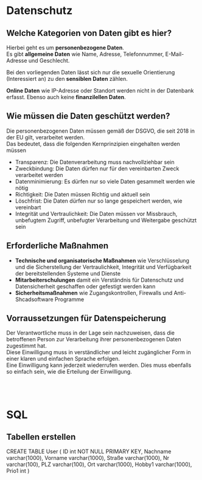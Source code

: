 # Datenschutz
## Welche Kategorien von Daten gibt es hier?
Hierbei geht es um **personenbezogene Daten**. <br>
Es gibt **allgemeine Daten** wie Name, Adresse, Telefonnummer, E-Mail-Adresse und Geschlecht.

Bei den vorliegenden Daten lässt sich nur die sexuelle Orientierung (Interessiert an) zu den **sensiblen Daten** zählen.

**Online Daten** wie IP-Adresse oder Standort werden nicht in der Datenbank erfasst. Ebenso auch keine **finanzilellen Daten**.

## Wie müssen die Daten geschützt werden?
Die personenbezogenen Daten müssen gemäß der DSGVO, die seit 2018 in der EU gilt, verarbeitet werden. <br>Das bedeutet, dass die folgenden Kernprinzipien eingehalten werden müssen
- Transparenz: Die Datenverarbeitung muss nachvollziehbar sein
- Zweckbindung: Die Daten dürfen nur für den vereinbarten Zweck verarbeitet werden
- Datenminimierung: Es dürfen nur so viele Daten gesammelt werden wie nötig
- Richtigkeit: Die Daten müssen Richtig und aktuell sein
- Löschfrist: Die Daten dürfen nur so lange gespeichert werden, wie vereinbart
- Integrität und Vertraulichkeit: Die Daten müssen vor Missbrauch, unbefugtem Zugriff, unbefugter Verarbeitung und Weitergabe geschützt sein

## Erforderliche Maßnahmen
- **Technische und organisatorische Maßnahmen** wie Verschlüsselung und die Sicherstellung der Vertraulichkeit, Integrität und Verfügbarkeit der bereitstellenden Systeme und Dienste
- **Mitarbeiterschulungen** damit ein Verständnis für Datenschutz und Datensicherheit geschaffen oder gefestigt werden kann
- **Sicherheitsmaßnahmen** wie Zugangskontrollen, Firewalls und Anti-Shcadsoftware Programme

## Vorraussetzungen für Datenspeicherung
Der Verantwortliche muss in der Lage sein nachzuweisen, dass die betroffenen Person zur Verarbeitung ihrer personenbezogenen Daten zugestimmt hat. <br>Diese Einwilligung muss in verständlicher und leicht zugänglicher Form in einer klaren und einfachen Sprache erfolgen. <br>
Eine Einwilligung kann jederzeit wiederrufen werden. Dies muss ebenfalls so einfach sein, wie die Erteilung der Einwilligung.

<br><br>

# SQL
## Tabellen erstellen

CREATE TABLE User (
    ID int NOT NULL PRIMARY KEY,
    Nachname varchar(1000),
    Vorname varchar(1000),
    Straße varchar(1000),
    Nr varchar(100),
    PLZ varchar(100),
    Ort varchar(1000),
    Hobby1 varchar(1000),
    Prio1 int
)